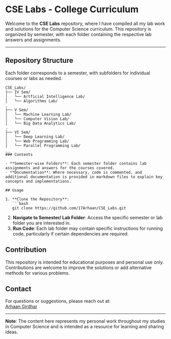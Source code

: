 
# CSE Labs - College Curriculum

Welcome to the **CSE Labs** repository, where I have compiled all my lab work and solutions for the Computer Science curriculum. This repository is organized by semester, with each folder containing the respective lab answers and assignments.

---

## Repository Structure

Each folder corresponds to a semester, with subfolders for individual courses or labs as needed.

```
CSE_Labs/
├── IV Sem/
│   └── Artficial Intelligence Lab/
│   └── Algorithms Lab/
.
├── V Sem/
│   └── Machine Learning Lab/
│   └── Computer Vision Lab/
│   └── Big Data Analytics Lab/
.
├── VI Sem/
│   └── Deep Learning Lab/
│   └── Web Programming Lab/
│   └── Parallel Programming Lab/
__
### Contents

- **Semester-wise Folders**: Each semester folder contains lab assignments and answers for the courses covered.
- **Documentation**: Where necessary, code is commented, and additional documentation is provided in markdown files to explain key concepts and implementations.

## Usage

1. **Clone the Repository**:
   ```bash
   git clone https://github.com/17Arhaan/CSE_Labs.git
   ```
2. **Navigate to Semester/ Lab Folder**:
   Access the specific semester or lab folder you are interested in.
3. **Run Code**:
   Each lab folder may contain specific instructions for running code, particularly if certain dependencies are required.

## Contribution

This repository is intended for educational purposes and personal use only. Contributions are welcome to improve the solutions or add alternative methods for various problems.

## Contact

For questions or suggestions, please reach out at:  
[Arhaan Girdhar](mailto:17arhaan@example.com)

---

**Note**: The content here represents my personal work throughout my studies in Computer Science and is intended as a resource for learning and sharing ideas.
